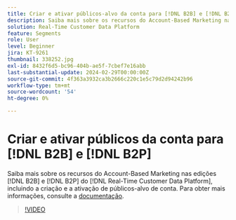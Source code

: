 ```yaml
---
title: Criar e ativar públicos-alvo da conta para [!DNL B2B] e [!DNL B2P]
description: Saiba mais sobre os recursos do Account-Based Marketing nas [!DNL B2B] e [!DNL B2P] edições de [!DNL Real-Time Customer Data Platform], incluindo a criação e a ativação de públicos-alvo de conta.
solution: Real-Time Customer Data Platform
feature: Segments
role: User
level: Beginner
jira: KT-9261
thumbnail: 338252.jpg
exl-id: 8432f6d5-bc96-404b-ae5f-7cbef7e16abb
last-substantial-update: 2024-02-29T00:00:00Z
source-git-commit: 4f363a3932ca3b2666c220c1e5c79d2d94242b96
workflow-type: tm+mt
source-wordcount: '54'
ht-degree: 0%

---
```


# Criar e ativar públicos da conta para [!DNL B2B] e [!DNL B2P]

Saiba mais sobre os recursos do Account-Based Marketing nas edições [!DNL B2B] e [!DNL B2P] do [!DNL Real-Time Customer Data Platform], incluindo a criação e a ativação de públicos-alvo de conta. Para obter mais informações, consulte a [documentação](https://experienceleague.adobe.com/docs/experience-platform/segmentation/ui/account-audiences.html).

>[!VIDEO](https://video.tv.adobe.com/v/338252?learn=on)

